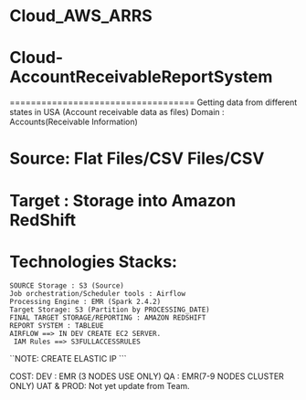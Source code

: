# Cloud_AWS_ARRS

 # Cloud-AccountReceivableReportSystem
===================================
   Getting data from different states in USA (Account receivable data as files)
   Domain : Accounts(Receivable Information)

# Source: Flat Files/CSV Files/CSV


# Target : Storage into Amazon RedShift


# Technologies Stacks:

    SOURCE Storage : S3 (Source)
    Job orchestration/Scheduler tools : Airflow
    Processing Engine : EMR (Spark 2.4.2)
    Target Storage: S3 (Partition by PROCESSING_DATE)
    FINAL TARGET STORAGE/REPORTING : AMAZON REDSHIFT
    REPORT SYSTEM : TABLEUE
    AIRFLOW ==> IN DEV CREATE EC2 SERVER.
     IAM Rules ==> S3FULLACCESSRULES

``NOTE: CREATE ELASTIC IP ```


COST:
        DEV :
            EMR (3 NODES USE ONLY) 
        QA :
            EMR(7-9 NODES CLUSTER ONLY)	
        UAT & PROD:
            Not yet update from Team.
